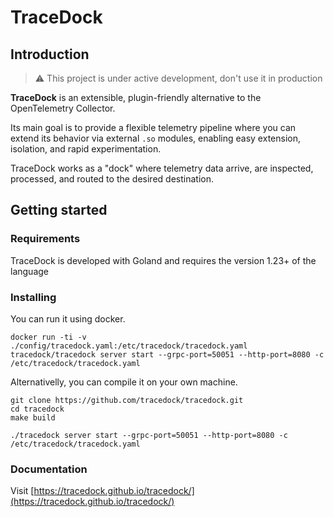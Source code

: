 # TraceDock

## Introduction

> :warning: This project is under active development, don't use it in production

**TraceDock** is an extensible, plugin-friendly alternative to the OpenTelemetry Collector.

Its main goal is to provide a flexible telemetry pipeline where you can extend its behavior via external `.so` modules, enabling easy extension, isolation, and rapid experimentation.

TraceDock works as a "dock" where telemetry data arrive, are inspected, processed, and routed to the desired destination.

## Getting started

### Requirements

TraceDock is developed with Goland and requires the version 1.23+ of the language

### Installing

You can run it using docker.

```shell
docker run -ti -v ./config/tracedock.yaml:/etc/tracedock/tracedock.yaml tracedock/tracedock server start --grpc-port=50051 --http-port=8080 -c /etc/tracedock/tracedock.yaml
```

Alternativelly, you can compile it on your own machine.

```shell
git clone https://github.com/tracedock/tracedock.git
cd tracedock
make build

./tracedock server start --grpc-port=50051 --http-port=8080 -c /etc/tracedock/tracedock.yaml
```

### Documentation

Visit [https://tracedock.github.io/tracedock/](https://tracedock.github.io/tracedock/)
